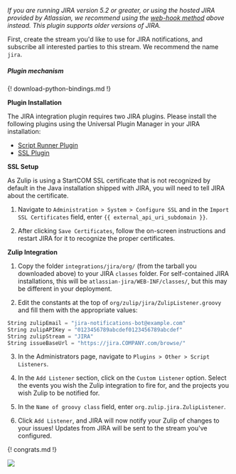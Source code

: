 _If you are running JIRA version 5.2 or greater, or using the hosted
JIRA provided by Atlassian, we recommend using the
[web-hook method](#jira) above instead. This plugin supports older
versions of JIRA._

First, create the stream you'd like to use for JIRA notifications, and
subscribe all interested parties to this stream. We recommend the name
`jira`.

##### Plugin mechanism

{! download-python-bindings.md !}

**Plugin Installation**

The JIRA integration plugin requires two JIRA plugins. Please install
the following plugins using the Universal Plugin Manager in your JIRA
installation:

* [Script Runner Plugin][script-runner]
* [SSL Plugin][ssl-plugin]

[script-runner]: https://marketplace.atlassian.com/plugins/com.onresolve.jira.groovy.groovyrunner
[ssl-plugin]: https://marketplace.atlassian.com/plugins/com.atlassian.jira.plugin.jirasslplugin

**SSL Setup**

As Zulip is using a StartCOM SSL certificate that is not recognized by
default in the Java installation shipped with JIRA, you will need to
tell JIRA about the certificate.

1. Navigate to `Administration > System > Configure SSL` and in the
`Import SSL Certificates` field, enter `{{ external_api_uri_subdomain }}`.

2. After clicking `Save Certificates`, follow the on-screen
instructions and restart JIRA for it to recognize the proper
certificates.

**Zulip Integration**

1. Copy the folder `integrations/jira/org/` (from the tarball you
downloaded above) to your JIRA `classes` folder.  For self-contained
JIRA installations, this will be `atlassian-jira/WEB-INF/classes/`,
but this may be different in your deployment.

2. Edit the constants at the top of
`org/zulip/jira/ZulipListener.groovy` and fill them with the
appropriate values:

```Python
String zulipEmail = "jira-notifications-bot@example.com"
String zulipAPIKey = "0123456789abcdef0123456789abcdef"
String zulipStream = "JIRA"
String issueBaseUrl = "https://jira.COMPANY.com/browse/"
```

3. In the Administrators page, navigate to `Plugins > Other > Script Listeners`.

4. In the `Add Listener` section, click on the `Custom Listener`
option. Select the events you wish the Zulip integration to fire for,
and the projects you wish Zulip to be notified for.

5. In the `Name of groovy class` field, enter
`org.zulip.jira.ZulipListener`.

6. Click `Add Listener`, and JIRA will now notify your Zulip of
changes to your issues! Updates from JIRA will be sent to the stream
you've configured.

{! congrats.md !}

![](/static/images/integrations/jira/001.png)

